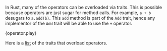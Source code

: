 In Rust, many of the operators can be overloaded via traits. This is possible
because operators are just sugar for method calls. For example, `a + b`
desugars to `a.add(b)`. This `add` method is part of the `Add` trait, hence
any implementor of the `Add` trait will be able to use the `+` operator.

{operator.play}

Here is a [list][ops] of the traits that overload operators.

[ops]: http://doc.rust-lang.org/core/ops/
